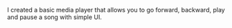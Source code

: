 I created a basic media player that allows you to go forward, backward, play and pause a song with simple UI. 
